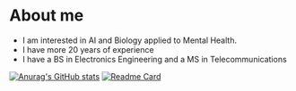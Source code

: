 # About me
* I am interested in AI and Biology applied to Mental Health.
* I have more 20 years of experience
* I have a BS in Electronics Engineering and a MS in Telecommunications

[![Anurag's GitHub stats](https://github-readme-stats.vercel.app/api?username=aavella77)](https://github.com/anuraghazra/github-readme-stats)
[![Readme Card](https://github-readme-stats.vercel.app/api/pin/?username=aavella77&repo=deeplearning-ai-intro-python-chatbot-)](https://github.com/aavella77/deeplearning-ai-intro-python-chatbot-)

